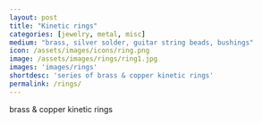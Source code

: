 ```yaml
---
layout: post
title: "Kinetic rings"
categories: [jewelry, metal, misc]
medium: "brass, silver solder, guitar string beads, bushings"
icon: /assets/images/icons/ring.png
image: /assets/images/rings/ring1.jpg
images: 'images/rings'
shortdesc: 'series of brass & copper kinetic rings'
permalink: /rings/
---
```

brass & copper kinetic rings